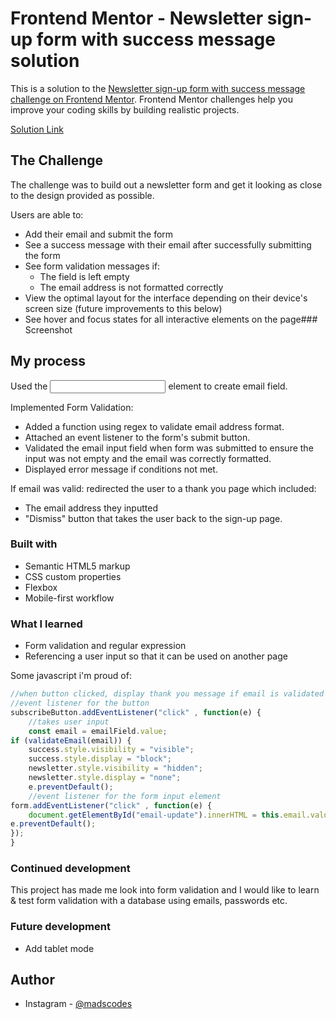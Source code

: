 # Frontend Mentor - Newsletter sign-up form with success message solution

This is a solution to the [Newsletter sign-up form with success message challenge on Frontend Mentor](https://www.frontendmentor.io/challenges/newsletter-signup-form-with-success-message-3FC1AZbNrv). Frontend Mentor challenges help you improve your coding skills by building realistic projects. 

[Solution Link](https://madscodess.github.io/newsletter-signup/)

## The Challenge

The challenge was to build out a newsletter form and get it looking as close to the design provided as possible.

Users are able to:
- Add their email and submit the form
- See a success message with their email after successfully submitting the form
- See form validation messages if:
  - The field is left empty
  - The email address is not formatted correctly
- View the optimal layout for the interface depending on their device's screen size (future improvements to this below)
- See hover and focus states for all interactive elements on the page### Screenshot
## My process
Used the <input> element to create email field.

Implemented Form Validation:
- Added a function using regex to validate email address format.
- Attached an event listener to the form's submit button.
- Validated the email input field when form was submitted to ensure the input was not empty and the email was correctly formatted.
- Displayed error message if conditions not met.

If email was valid: redirected the user to a thank you page which included:
- The email address they inputted
- "Dismiss" button that takes the user back to the sign-up page.
### Built with

- Semantic HTML5 markup
- CSS custom properties
- Flexbox
- Mobile-first workflow

### What I learned
- Form validation and regular expression
- Referencing a user input so that it can be used on another page

Some javascript i'm proud of:

```js
//when button clicked, display thank you message if email is validated        
//event listener for the button 
subscribeButton.addEventListener("click" , function(e) {
    //takes user input
    const email = emailField.value;
if (validateEmail(email)) {
    success.style.visibility = "visible";
    success.style.display = "block";
    newsletter.style.visibility = "hidden";
    newsletter.style.display = "none";
    e.preventDefault();
    //event listener for the form input element
form.addEventListener("click" , function(e) {
    document.getElementById("email-update").innerHTML = this.email.value;
e.preventDefault();
});
}
```

### Continued development

This project has made me look into form validation and I would like to learn & test form validation with a database using emails, passwords etc.

### Future development
- Add tablet mode

## Author
- Instagram - [@madscodes](https://www.instagram.com/madscodes)
